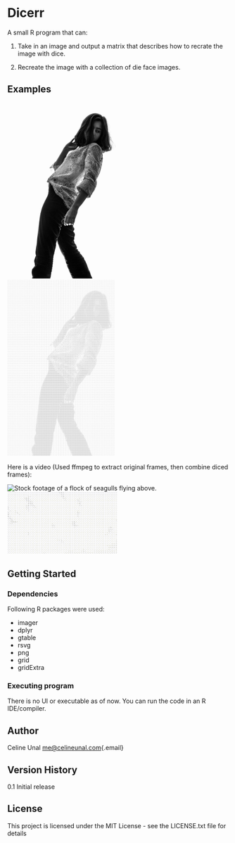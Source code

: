 # Dicerr

A small R program that can:

1.  Take in an image and output a matrix that describes how to recrate the image with dice.

2.  Recreate the image with a collection of die face images.

## Examples

<p align="center">

<img src="example-files/person_leaning_original.jpg" title="Stock photo of a person." alt="Shows a person standing up, slightly leaning back." height="400"/> <img src="example-files/person_leaning_diced.png" title="Diced image of the person." alt="The same photo recreated with images of die faces." height="400"/>

</p>

Here is a video (Used ffmpeg to extract original frames, then combine diced frames):

<p align="center">

<img src="example-files/seagulls-original.gif" title="Seagulls stock footage" alt="Stock footage of a flock of seagulls flying above." width="250"/> <img src="example-files/seagulls-diced.gif" title="Seagulls diced footage." alt="The seagulls video recreated with images of die faces." width="250"/>

</p>

## Getting Started

### Dependencies

Following R packages were used:

-   imager
-   dplyr
-   gtable
-   rsvg
-   png
-   grid
-   gridExtra

### Executing program

There is no UI or executable as of now. You can run the code in an R IDE/compiler.

## Author

Celine Unal [me\@celineunal.com](mailto:me@celineunal.com){.email}

## Version History

0.1 Initial release

## License

This project is licensed under the MIT License - see the LICENSE.txt file for details
